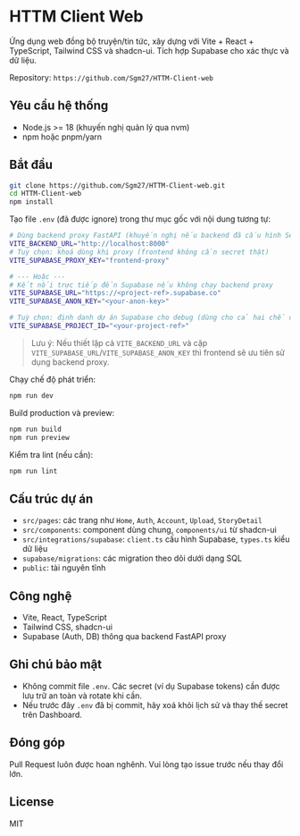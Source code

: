 # HTTM Client Web

Ứng dụng web đồng bộ truyện/tin tức, xây dựng với Vite + React + TypeScript, Tailwind CSS và shadcn-ui. Tích hợp Supabase cho xác thực và dữ liệu.

Repository: `https://github.com/Sgm27/HTTM-Client-web`

## Yêu cầu hệ thống

- Node.js >= 18 (khuyến nghị quản lý qua nvm)
- npm hoặc pnpm/yarn

## Bắt đầu

```sh
git clone https://github.com/Sgm27/HTTM-Client-web.git
cd HTTM-Client-web
npm install
```

Tạo file `.env` (đã được ignore) trong thư mục gốc với nội dung tương tự:

```sh
# Dùng backend proxy FastAPI (khuyến nghị nếu backend đã cấu hình Service Role)
VITE_BACKEND_URL="http://localhost:8000"
# Tuỳ chọn: khoá dùng khi proxy (frontend không cần secret thật)
VITE_SUPABASE_PROXY_KEY="frontend-proxy"

# --- Hoặc ---
# Kết nối trực tiếp đến Supabase nếu không chạy backend proxy
VITE_SUPABASE_URL="https://<project-ref>.supabase.co"
VITE_SUPABASE_ANON_KEY="<your-anon-key>"

# Tuỳ chọn: định danh dự án Supabase cho debug (dùng cho cả hai chế độ)
VITE_SUPABASE_PROJECT_ID="<your-project-ref>"
```

> Lưu ý: Nếu thiết lập cả `VITE_BACKEND_URL` và cặp `VITE_SUPABASE_URL`/`VITE_SUPABASE_ANON_KEY` thì frontend sẽ ưu tiên sử dụng backend proxy.

Chạy chế độ phát triển:

```sh
npm run dev
```

Build production và preview:

```sh
npm run build
npm run preview
```

Kiểm tra lint (nếu cần):

```sh
npm run lint
```

## Cấu trúc dự án

- `src/pages`: các trang như `Home`, `Auth`, `Account`, `Upload`, `StoryDetail`
- `src/components`: component dùng chung, `components/ui` từ shadcn-ui
- `src/integrations/supabase`: `client.ts` cấu hình Supabase, `types.ts` kiểu dữ liệu
- `supabase/migrations`: các migration theo dõi dưới dạng SQL
- `public`: tài nguyên tĩnh

## Công nghệ

- Vite, React, TypeScript
- Tailwind CSS, shadcn-ui
- Supabase (Auth, DB) thông qua backend FastAPI proxy

## Ghi chú bảo mật

- Không commit file `.env`. Các secret (ví dụ Supabase tokens) cần được lưu trữ an toàn và rotate khi cần.
- Nếu trước đây `.env` đã bị commit, hãy xoá khỏi lịch sử và thay thế secret trên Dashboard.

## Đóng góp

Pull Request luôn được hoan nghênh. Vui lòng tạo issue trước nếu thay đổi lớn.

## License

MIT
